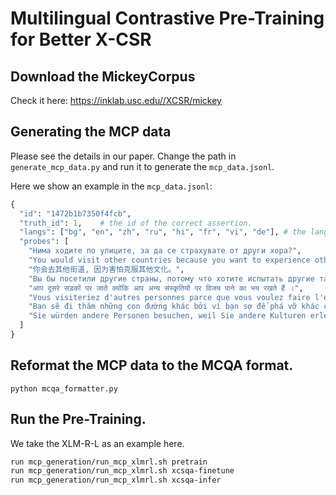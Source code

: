 # Multilingual Contrastive Pre-Training for Better X-CSR

## Download the MickeyCorpus

Check it here: https://inklab.usc.edu//XCSR/mickey

## Generating the MCP data

Please see the details in our paper. Change the path in `generate_mcp_data.py` and run it to generate the `mcp_data.jsonl`.

Here we show an example in the `mcp_data.jsonl`:

```python
{
  "id": "1472b1b7350f4fcb",
  "truth_id": 1,    # the id of the correct assertion.
  "langs": ["bg", "en", "zh", "ru", "hi", "fr", "vi", "de"], # the lang of each probe in the same order.
  "probes": [
    "Нима ходите по улиците, за да се страхувате от други хора?",
    "You would visit other countries because you want to experience other cultures.",   # only this is correct.
    "你会去其他街道, 因为害怕克服其他文化。",
    "Вы бы посетили другие страны, потому что хотите испытать другие таланты.",
    "आप दूसरे सड़कों पर जाते क्योंकि आप अन्य संस्कृतियों पर विजय पाने का भय रखते हैं ।",
    "Vous visiteriez d'autres personnes parce que vous voulez faire l'expérience d'autres cultures.",
    "Bạn sẽ đi thăm những con đường khác bởi vì bạn sợ để phá vỡ khác chủng tộc.",
    "Sie würden andere Personen besuchen, weil Sie andere Kulturen erleben möchten."
  ]
}
```


## Reformat the MCP data to the MCQA format.

`python mcqa_formatter.py`

## Run the Pre-Training.

We take the XLM-R-L as an example here.

```bash 
run mcp_generation/run_mcp_xlmrl.sh pretrain
run mcp_generation/run_mcp_xlmrl.sh xcsqa-finetune
run mcp_generation/run_mcp_xlmrl.sh xcsqa-infer
```
